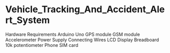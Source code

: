 # Vehicle_Tracking_And_Accident_Alert_System

Hardware Requirements
 Arduino Uno
 GPS module
 GSM module
 Accelerometer 
 Power Supply
 Connecting Wires 
 LCD Display
 Breadboard 
 10k potentiometer
 Phone
 SIM card

